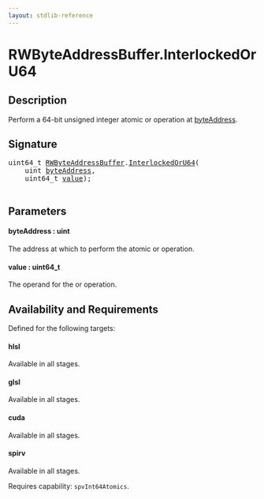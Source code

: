 ```yaml
---
layout: stdlib-reference
---
```


# RWByteAddressBuffer\.InterlockedOrU64

## Description

Perform a 64-bit unsigned integer atomic or operation at <span class='code'><a href="interlockedoru64-0bd.html#decl-byteAddress" class="code_param">byteAddress</a></span>.



## Signature 

<pre>
uint64_t <a href="../types/rwbyteaddressbuffer-0126d/index.html" class="code_type">RWByteAddressBuffer</a>.<a href="interlockedoru64-0bd.html">InterlockedOrU64</a>(
    <span class="code_keyword">uint</span> <a href="interlockedoru64-0bd.html#decl-byteAddress" class="code_param">byteAddress</a>,
    uint64_t <a href="interlockedoru64-0bd.html#decl-value" class="code_param">value</a>);

</pre>

## Parameters

####  <a id="decl-byteAddress"></a>byteAddress  : uint
The address at which to perform the atomic or operation.

####  <a id="decl-value"></a>value  : uint64\_t
The operand for the or operation.


## Availability and Requirements

Defined for the following targets:

#### hlsl
Available in all stages.

#### glsl
Available in all stages.

#### cuda
Available in all stages.

#### spirv
Available in all stages.

Requires capability: `spvInt64Atomics`.


